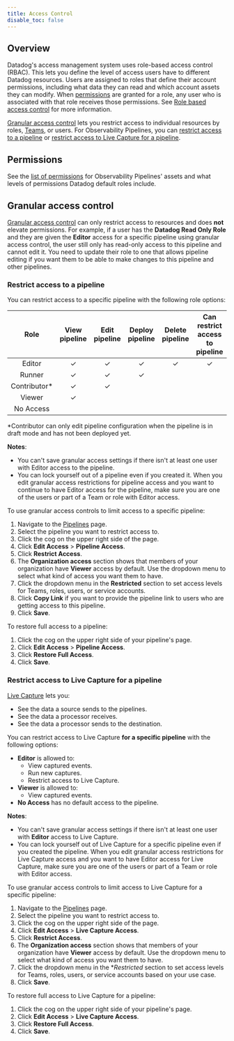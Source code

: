 ```yaml
---
title: Access Control
disable_toc: false
---
```


## Overview

Datadog's access management system uses role-based access control (RBAC). This lets you define the level of access users have to different Datadog resources. Users are assigned to roles that define their account permissions, including what data they can read and which account assets they can modify. When [permissions](#permissions) are granted for a role, any user who is associated with that role receives those permissions. See [Role based access control][1] for more information.

[Granular access control](#granular-access-control) lets you restrict access to individual resources by roles, [Teams][2], or users. For Observability Pipelines, you can [restrict access to a pipeline](#restrict-access-to-a-pipeline) or [restrict access to Live Capture for a pipeline](#restrict-access-to-live-capture-for-a-pipeline).

## Permissions

See the [list of permissions][3] for Observability Pipelines' assets and what levels of permissions Datadog default roles include.

## Granular access control

[Granular access control][4] can only restrict access to resources and does **not** elevate permissions. For example, if a user has the **Datadog Read Only Role** and they are given the **Editor** access for a specific pipeline using granular access control, the user still only has read-only access to this pipeline and cannot edit it. You need to update their role to one that allows pipeline editing if you want them to be able to make changes to this pipeline and other pipelines.

### Restrict access to a pipeline

You can restrict access to a specific pipeline with the following role options:

| Role | View pipeline | Edit pipeline | Deploy pipeline | Delete pipeline | Can restrict access to pipeline |
|:----:|:-------------:|:-------------:|:---------------:|:---------------:|:--------------------------:|
| Editor | ✓ | ✓ | ✓ | ✓ | ✓ |
| Runner | ✓ | ✓ | ✓ |  |  |
| Contributor* | ✓ | ✓ |  |  |  |
| Viewer | ✓ |  |  |  |  |
| No Access |  |  |  |  |  |

*Contributor can only edit pipeline configuration when the pipeline is in draft mode and has not been deployed yet.

**Notes**:

- You can't save granular access settings if there isn't at least one user with Editor access to the pipeline.
- You can lock yourself out of a pipeline even if you created it. When you edit granular access restrictions for pipeline access and you want to continue to have Editor access for the pipeline, make sure you are one of the users or part of a Team or role with Editor access.

To use granular access controls to limit access to a specific pipeline:

1. Navigate to the [Pipelines][5] page.
1. Select the pipeline you want to restrict access to.
1. Click the cog on the upper right side of the page.
1. Click **Edit Access** > **Pipeline Access**.
1. Click **Restrict Access**.
1. The **Organization access** section shows that members of your organization have **Viewer** access by default. Use the dropdown menu to select what kind of access you want them to have.
1. Click the dropdown menu in the **Restricted** section to set access levels for Teams, roles, users, or service accounts.
1. Click **Copy Link** if you want to provide the pipeline link to users who are getting access to this pipeline.
1. Click **Save**.

To restore full access to a pipeline:

1. Click the cog on the upper right side of your pipeline's page.
1. Click **Edit Access** > **Pipeline Access**.
1. Click **Restore Full Access**.
1. Click **Save**.

### Restrict access to Live Capture for a pipeline

[Live Capture][6] lets you:

- See the data a source sends to the pipelines.
- See the data a processor receives.
- See the data a processor sends to the destination.

You can restrict access to Live Capture **for a specific pipeline** with the following options:

- **Editor** is allowed to:
    - View captured events.
    - Run new captures.
    - Restrict access to Live Capture.
- **Viewer** is allowed to:
    - View captured events.
- **No Access** has no default access to the pipeline.

**Notes**:

- You can't save granular access settings if there isn't at least one user with **Editor** access to Live Capture.
- You can lock yourself out of Live Capture for a specific pipeline even if you created the pipeline. When you edit granular access restrictions for Live Capture access and you want to have Editor access for Live Capture, make sure you are one of the users or part of a Team or role with Editor access.

To use granular access controls to limit access to Live Capture for a specific pipeline:

1. Navigate to the [Pipelines][6] page.
1. Select the pipeline you want to restrict access to.
1. Click the cog on the upper right side of the page.
1. Click **Edit Access** > **Live Capture Access**.
1. Click **Restrict Access**.
1. The **Organization access** section shows that members of your organization have **Viewer** access by default. Use the dropdown menu to select what kind of access you want them to have.
1. Click the dropdown menu in the **Restricted* section to set access levels for Teams, roles, users, or service accounts based on your use case.
1. Click **Save**.

To restore full access to Live Capture for a pipeline:

1. Click the cog on the upper right side of your pipeline's page.
1. Click **Edit Access** > **Live Capture Access**.
1. Click **Restore Full Access**.
1. Click **Save**.

[1]: https://docs.datadoghq.com/account_management/rbac/?tab=datadogapplication#role-based-access-control
[2]: https://docs.datadoghq.com/account_management/teams/
[3]: https://docs.datadoghq.com/account_management/rbac/permissions/#observability-pipelines
[4]: https://docs.datadoghq.com/account_management/rbac/granular_access/
[5]: https://app.datadoghq.com/observability-pipelines
[6]: https://docs.datadoghq.com/observability_pipelines/live_capture/